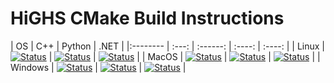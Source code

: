 # HiGHS CMake Build Instructions 

| OS       | C++   | Python   | .NET   |
|:-------- | :---: | :------: | :----: | :----: |
| Linux    | [![Status][linux_cpp_svg]][linux_cpp_link] | [![Status][linux_python_svg]][linux_python_link] | [![Status][linux_dotnet_svg]][linux_dotnet_link] |
| MacOS    | [![Status][macos_cpp_svg]][macos_cpp_link] | [![Status][macos_python_svg]][macos_python_link] | [![Status][macos_dotnet_svg]][macos_dotnet_link] |
| Windows  | [![Status][windows_cpp_svg]][windows_cpp_link] | [![Status][windows_python_svg]][windows_python_link] | [![Status][windows_dotnet_svg]][windows_dotnet_link] |

[linux_cpp_svg]: https://github.com/ERGO-Code/HiGHS/actions/workflows/cmake_linux_cpp.yml/badge.svg
[linux_cpp_link]: https://github.com/ERGO-Code/HiGHS/actions/workflows/cmake_linux_cpp.yml
[macos_cpp_svg]: https://github.com/ERGO-Code/HiGHS/actions/workflows/cmake_macos_cpp.yml/badge.svg
[macos_cpp_link]: https://github.com/ERGO-Code/HiGHS/actions/workflows/cmake_macos_cpp.yml
[windows_cpp_svg]: https://github.com/ERGO-Code/HiGHS/actions/workflows/cmake_windows_cpp.yml/badge.svg
[windows_cpp_link]: https://github.com/ERGO-Code/HiGHS/actions/workflows/cmake_windows_cpp.yml

[linux_python_svg]: https://github.com/ERGO-Code/HiGHS/actions/workflows/test_python_ubuntu.yml/badge.svg
[linux_python_link]: https://github.com/ERGO-Code/HiGHS/actions/workflows/test_python_ubuntu.yml
[macos_python_svg]: https://github.com/ERGO-Code/HiGHS/actions/workflows/test_python_macos.yml/badge.svg
[macos_python_link]: https://github.com/ERGO-Code/HiGHS/actions/workflows/test_python_macos.yml
[windows_python_svg]: https://github.com/ERGO-Code/HiGHS/actions/workflows/test_python_win.yml/badge.svg
[windows_python_link]: https://github.com/ERGO-Code/HiGHS/actions/workflows/test_python_win.yml

[linux_dotnet_svg]: https://github.com/ERGO-Code/HiGHS/actions/workflows/test_csharp_ubuntu.yml/badge.svg
[linux_dotnet_link]: https://github.com/ERGO-Code/HiGHS/actions/workflows/test_csharp_ubuntu.yml
[macos_dotnet_svg]: https://github.com/ERGO-Code/HiGHS/actions/workflows/test_csharp_macos.yml/badge.svg
[macos_dotnet_link]: https://github.com/ERGO-Code/HiGHS/actions/workflows/test_csharp_macos.yml
[windows_dotnet_svg]: https://github.com/ERGO-Code/HiGHS/actions/workflows/test_csharp_win.yml/badge.svg
[windows_dotnet_link]: https://github.com/ERGO-Code/HiGHS/actions/workflows/test_csharp_win.yml

<!--# ?branch=main -->

